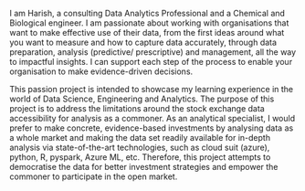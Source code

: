 I am Harish, a consulting Data Analytics Professional and a Chemical and Biological engineer. I am passionate about working with organisations that want to make effective use of their data, from the first ideas around what you want to measure and how to capture data accurately, through data preparation, analysis (predictive/ prescriptive) and management, all the way to impactful insights. I can support each step of the process to enable your organisation to make evidence-driven decisions. 

This passion project is intended to showcase my learning experience in the world of Data Science, Engineering and Analytics. The purpose of this project is to address the limitations around the stock exchange data accessibility for analysis as a commoner. As an analytical specialist, I would prefer to make concrete, evidence-based investments by analysing data as a whole market and making the data set readily available for in-depth analysis via state-of-the-art technologies, such as cloud suit (azure), python, R, pyspark, Azure ML, etc. Therefore, this project attempts to democratise the data for better investment strategies and empower the commoner to participate in the open market. 
